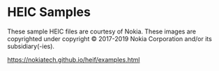 # HEIC Samples

These sample HEIC files are courtesy of Nokia. These images are copyrighted under copyright © 2017-2019 Nokia Corporation and/or its subsidiary(-ies).

https://nokiatech.github.io/heif/examples.html
